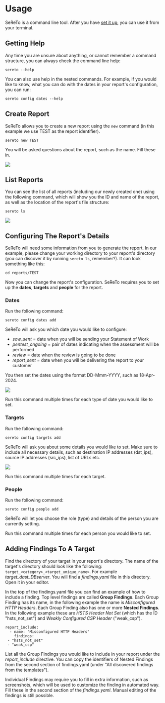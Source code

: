 
# Usage

SeReTo is a command line tool. After you have [set it up](installation.md), you can use it from your terminal.

## Getting Help

Any time you are unsure about anything, or cannot remember a command structure, you can always check the command line help:

```
sereto --help
```

You can also use help in the nested commands. For example, if you would like to know, what you can do with the dates in your report's configuration, you can run:

```
sereto config dates --help
```

## Create Report

SeReTo allows you to create a new report using the `new` command (in this example we use TEST as the report identifier).

```
sereto new TEST
```

You will be asked questions about the report, such as the name. Fill these in.


![](assets/sereto-new.gif)


## List Reports

You can see the list of all reports (including our newly created one) using the following command, which will show you the ID and name of the report, as well as the location of the report's file structure:

```
sereto ls
```

![](assets/sereto-ls.gif)


## Configuring The Report's Details

SeReTo will need some information from you to generate the report. In our example, please change your working directory to your report's directory (you can discover it by running `sereto ls`, remember?). It can look something like this:

```
cd reports/TEST
```

Now you can change the report's configuration. SeReTo requires you to set up the **dates**, **targets** and **people** for the report.

### Dates

Run the following command:

```
sereto config dates add
```

SeReTo will ask you which date you would like to configure:

* *sow_sent* = date when you will be sending your Statement of Work
* *pentest_ongoing* = pair of dates indicating when the assessment will be performed
* *review* = date when the review is going to be done
* *report_sent* = date when you will be delivering the report to your customer

You then set the dates using the format DD-Mmm-YYYY, such as 18-Apr-2024.

![](assets/sereto-c-d-a.gif)

Run this command multiple times for each type of date you would like to set.

### Targets

Run the following command:

```
sereto config targets add
```

SeReTo will ask you about some details you would like to set. Make sure to include all necessary details, such as destination IP addresses (dst_ips), source IP addresses (src_ips), list of URLs etc.

![](assets/sereto-c-t-a.gif)

Run this command multiple times for each target.


### People

Run the following command:

```
sereto config people add
```

SeReTo will let you choose the role (type) and details of the person you are currently setting.

Run this command multiple times for each person you would like to set.


## Adding Findings To A Target

Find the directory of your target in your report's directory. The name of the target's directory should look like the following: `target_<category>_<target_unique_name>`. For example *target\_dast\_DBserver*. You will find a *findings.yaml* file in this directory. Open it in your editor.

In the top of the findings.yaml file you can find an example of how to include a finding. Top level findings are called **Group Findings**. Each Group Finding has its name, in the following example the name is *Misconfigured HTTP Headers*. Each Group Finding also has one or more **Nested Findings**. In the following example these are *HSTS Header Not Set* (which has the ID "hsts_not_set") and *Weakly Configured CSP Header* ("weak_csp").

```
report_include:
  - name: "Misconfigured HTTP Headers"
    findings:
 - "hsts_not_set"
 - "weak_csp"
```

List all the Group Findings you would like to include in your report under the *report_include* directive. You can copy the identifiers of Nested Findings from the second section of findings.yaml (under "All discovered findings from the templates").

Individual Findings may require you to fill in extra information, such as screenshots, which will be used to customize the finding in automated way. Fill these in the second section of the *findings.yaml*. Manual editing of the findings is still possible.
